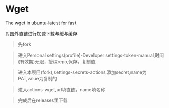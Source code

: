 # Wget
The wget in ubuntu-latest for fast

对国外直链进行加速下载与缓与缓存

> 先fork

> 进入Personal settings(profile)-Developer settings-token-manual,时间(有效期)无限，授权repo,保存，复制值

> 进入本项目(fork),settings-secrets-actions,添加secret,name为PAT,value为复制的

> 进入actions-wget,url填直链，name填名称

> 完成后在releases里下载


